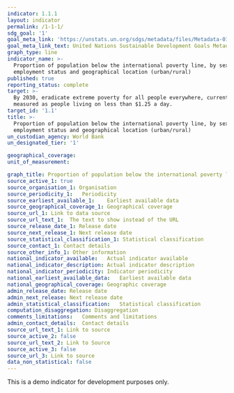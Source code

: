 ```yaml
---
indicator: 1.1.1
layout: indicator
permalink: /1-1-1/
sdg_goal: '1'
goal_meta_link: 'https://unstats.un.org/sdgs/metadata/files/Metadata-01-01-01a.pdf'
goal_meta_link_text: United Nations Sustainable Development Goals Metadata (pdf 894kB)
graph_type: line
indicator_name: >-
  Proportion of population below the international poverty line, by sex, age,
  employment status and geographical location (urban/rural)
published: true
reporting_status: complete
target: >-
  By 2030, eradicate extreme poverty for all people everywhere, currently
  measured as people living on less than $1.25 a day.
target_id: '1.1'
title: >-
  Proportion of population below the international poverty line, by sex, age,
  employment status and geographical location (urban/rural)
un_custodian_agency: World Bank
un_designated_tier: '1'

geographical_coverage:
unit_of_measurement:

graph_title: Proportion of population below the international poverty line
source_active_1: true
source_organisation_1: Organisation
source_periodicity_1:	Periodicity
source_earliest_available_1:	Earliest available data
source_geographical_coverage_1:	Geographical coverage
source_url_1: Link to data source
source_url_text_1:	The text to show instead of the URL
source_release_date_1: Release date
source_next_release_1: Next release date
source_statistical_classification_1: Statistical classification
source_contact_1: Contact details
source_other_info_1: Other information
national_indicator_available:	Actual indicator available
national_indicator_description:	Actual indicator description
national_indicator_periodicity:	Indicator periodicity
national_earliest_available_data:	Earliest available data
national_geographical_coverage:	Geographic coverage
admin_release_date:	Release date
admin_next_release:	Next release date
admin_statistical_classification:	Statistical classification
computation_disaggregation:	Disaggregation
comments_limitations:	Comments and limitations
admin_contact_details:	Contact details
source_url_text_1: Link to source
source_active_2: false
source_url_text_2: Link to Source
source_active_3: false
source_url_3: Link to source
data_non_statistical: false
---
```

This is a demo indicator for development purposes only.
